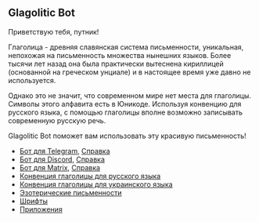 ## Glagolitic Bot

Приветствую тебя, путник!

Глаголица - древняя славянская система письменности, уникальная, непохожая на письменность множества нынешних языков. Более тысячи лет назад она была практически вытеснена кириллицей (основанной на греческом унциале) и в настоящее время уже давно не используется.

Однако это не значит, что современном мире нет места для глаголицы. Символы этого алфавита есть в Юникоде. Используя конвенцию для русского языка, с помощью глаголицы вполне возможно записывать современную русскую речь.

Glagolitic Bot поможет вам использовать эту красивую письменность!

* [Бот для Telegram](https://t.me/glagolitic_bot), [Справка](help-telegram.md)
* [Бот для Discord](https://discord.com/oauth2/authorize?client_id=794912275609157632&scope=bot&permissions=67193856), [Справка](help-discord.md)
* [Бот для Matrix](use-matrix.md), [Справка](help-matrix.md)
* [Конвенция глаголицы для русского языка](convention-ru.md)
* [Конвенция глаголицы для украинского языка](convention-uk.md)
* [Эзотерические письменности](esoteric.md)
* [Шрифты](fonts.md)
* [Приложения](applications.md)
